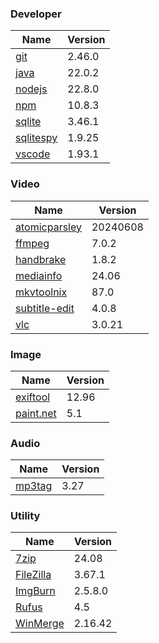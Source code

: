 
### Developer
Name                                                                       | Version
----                                                                       | -------
[git](https://github.com/git-for-windows/git/releases)                     | 2.46.0
[java](https://www.oracle.com/java/technologies/downloads/)                | 22.0.2
[nodejs](https://nodejs.org/en/download/current/)                          | 22.8.0
[npm](https://github.com/npm/cli)                                          | 10.8.3
[sqlite](http://www.sqlite.org/download.html)                              | 3.46.1
[sqlitespy](http://www.yunqa.de/delphi/doku.php/products/sqlitespy/index)  | 1.9.25
[vscode](https://code.visualstudio.com/updates)                            | 1.93.1

### Video
Name                                                                       | Version
----                                                                       | -------
[atomicparsley](https://github.com/wez/atomicparsley)                      | 20240608
[ffmpeg](http://www.ffmpeg.org/download.html)                              | 7.0.2
[handbrake](http://handbrake.fr/downloads.php)                             | 1.8.2
[mediainfo](http://mediaarea.net/us/MediaInfo/Download/Windows)            | 24.06
[mkvtoolnix](https://mkvtoolnix.download/downloads.html)                   | 87.0
[subtitle-edit](https://github.com/SubtitleEdit/subtitleedit/releases)     | 4.0.8
[vlc](https://www.videolan.org/vlc/download-windows.html)                  | 3.0.21

### Image
Name                                                                       | Version
----                                                                       | -------
[exiftool](http://www.sno.phy.queensu.ca/~phil/exiftool/)                  | 12.96
[paint.net](http://www.getpaint.net/download.html)                         | 5.1

### Audio
Name                                                                       | Version
----                                                                       | -------
[mp3tag](http://www.mp3tag.de/en/download.html)                            | 3.27

### Utility
Name                                                                       | Version
----                                                                       | -------
[7zip](http://www.7-zip.org/download.html)                                 | 24.08
[FileZilla](https://filezilla-project.org/download.php?show_all=1)         | 3.67.1
[ImgBurn](http://www.imgburn.com/index.php?act=download)                   | 2.5.8.0
[Rufus](https://github.com/pbatard/rufus/releases)                         | 4.5
[WinMerge](http://winmerge.org/downloads/)                                 | 2.16.42
